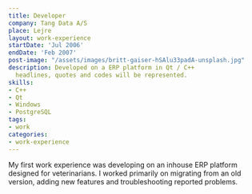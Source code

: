 ```yaml
---
title: Developer
company: Tang Data A/S
place: Lejre
layout: work-experience
startDate: 'Jul 2006'
endDate: 'Feb 2007'
post-image: "/assets/images/britt-gaiser-hSAlu33padA-unsplash.jpg"
description: Developed on a ERP platform in Qt / C++
  headlines, quotes and codes will be represented.
skills:
- C++
- Qt
- Windows
- PostgreSQL
tags:
- work
categories:
- work-experience
---
```


My first work experience was developing on an inhouse ERP platform designed for veterinarians. I worked primarily on migrating from an old version, adding new features and troubleshooting reported problems.
